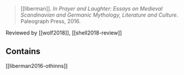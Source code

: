 > [[liberman]]. *In Prayer and Laughter: Essays on Medieval Scandinavian and Germanic Mythology, Literature and Culture*. Paleograph Press, 2016.

Reviewed by [[wolf2018]], [[shell2018-review]]

## Contains
[[liberman2016-othinns]]